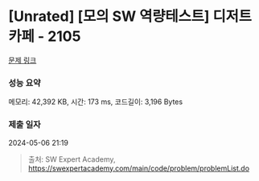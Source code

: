 # [Unrated] [모의 SW 역량테스트] 디저트 카페 - 2105 

[문제 링크](https://swexpertacademy.com/main/code/problem/problemDetail.do?contestProbId=AV5VwAr6APYDFAWu) 

### 성능 요약

메모리: 42,392 KB, 시간: 173 ms, 코드길이: 3,196 Bytes

### 제출 일자

2024-05-06 21:19



> 출처: SW Expert Academy, https://swexpertacademy.com/main/code/problem/problemList.do